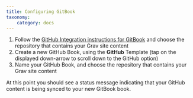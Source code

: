 ```yaml
---
title: Configuring GitBook
taxonomy:
    category: docs
---
```


1. Follow the [GitHub Integration instructions for GitBook](https://help.gitbook.com/github/can-i-host-on-github.html) and choose the repository that contains your Grav site content
2. Create a new GitHub Book, using the **GitHub** Template (tap on the displayed down-arrow to scroll down to the GitHub option)
3. Name your GitHub Book, and choose the repository that contains your Grav site content

At this point you should see a status message indicating that your GitHub content is being synced to your new GitBook book.
